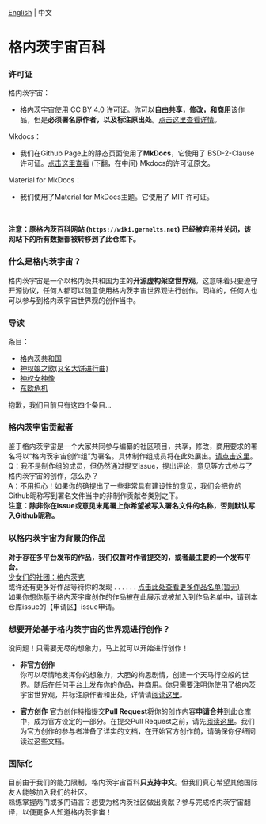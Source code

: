 [English](/READMEEN.md) \| 中文
# 格内茨宇宙百科
### 许可证
格内茨宇宙：
- 格内茨宇宙使用 CC BY 4.0 许可证。你可以**自由共享，修改，和商用**该作品，但是**必须署名原作者，以及标注原出处**。[点击这里查看详情](/LICENSE)。  

Mkdocs：
- 我们在Github Page上的静态页面使用了**MkDocs**，它使用了 BSD-2-Clause 许可证。[点击这里查看](/LICENSE) \(下翻，在中间\) Mkdocs的许可证原文。

Material for MkDocs：
- 我们使用了Material for MkDocs主题。它使用了 MIT 许可证。

</br>

**注意：原格内茨百科网站 \(`https://wiki.gernelts.net`\) 已经被弃用并关闭，该网站下的所有数据都被转移到了此仓库下。**
### 什么是格内茨宇宙？
格内茨宇宙是一个以格内茨共和国为主的**开源虚构架空世界观**。这意味着只要遵守开源协议，任何人都可以随意使用格内茨宇宙世界观进行创作。同样的，任何人也可以参与到格内茨宇宙世界观的创作当中。
### 导读
条目：
- [格内茨共和国](/GerneltsUniverseWiki/简体中文/条目/国家/格内茨共和国.md)
- [神权娘之歌(又名大饼进行曲)](/GerneltsUniverseWiki/简体中文/条目/歌曲/神权娘之歌(又名大饼进行曲).md)  
- [神权女神像](/GerneltsUniverseWiki/简体中文/条目/地标/神权女神像.md)  
- [东欧危机](/GerneltsWiki/简体中文/条目/历史/东欧危机.md)

抱歉，我们目前只有这四个条目...
### 格内茨宇宙贡献者
鉴于格内茨宇宙是一个大家共同参与编纂的社区项目，共享，修改，商用要求的署名将以“格内茨宇宙创作组”为署名。具体制作组成员将在此处展出。[请点击这里](/Contributors.md)。  
Q：我不是制作组的成员，但仍然通过提交issue，提出评论，意见等方式参与了格内茨宇宙的创作，怎么办？  
A：不用担心！如果你的确提出了一些非常具有建设性的意见，我们会把你的Github昵称写到署名文件当中的非制作贡献者类别之下。  
**注意：除非你在issue或意见末尾署上你希望被写入署名文件的名称，否则默认写入Github昵称。**
### 以格内茨宇宙为背景的作品
**对于存在多平台发布的作品，我们仅暂时作者提交的，或者最主要的一个发布平台。**  
[少女们的社团：格内茨克](https://github.com/MaWyeMid/LNovel-GCG)  
或许还有更多好作品等待你的发现 . . . . . .  [点击此处查看更多作品名单\(暂无\)]()  
如果你想你基于格内茨宇宙创作的作品被在此展示或被加入到作品名单中，请到本仓库issue的【申请区】issue申请。
### 想要开始基于格内茨宇宙的世界观进行创作？
没问题！只需要无尽的想象力，马上就可以开始进行创作！
- **非官方创作**  
你可以尽情地发挥你的想象力，大胆的构思剧情，创建一个天马行空般的世界。随后在任何平台上发布你的作品，并商用。你只需要注明你使用了格内茨宇宙世界观，并标注原作者和出处，详情请[阅读这里](/LICENSE)。  

- **官方创作**
官方创作特指提交**Pull Request**将你的创作内容**申请合并**到此仓库中，成为官方设定的一部分。在提交Pull Request之前，请先[阅读这里](/ForEditor/Begin.md)。我们为官方创作的参与者准备了详实的文档，在开始官方创作前，请确保你仔细阅读过这些文档。
### 国际化
目前由于我们的能力限制，格内茨宇宙百科**只支持中文**。但我们真心希望其他国际友人能够加入我们的社区。  
熟练掌握两门或多门语言？想要为格内茨社区做出贡献？参与完成格内茨宇宙翻译，以便更多人知道格内茨宇宙！
